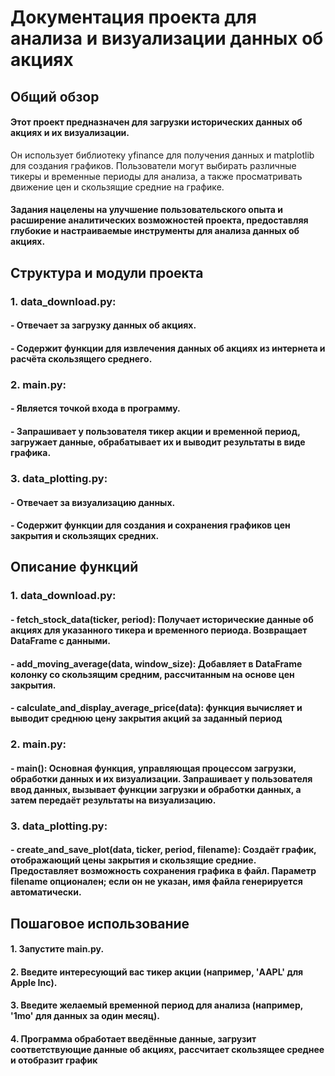 # Документация проекта для анализа и визуализации данных об акциях
## Общий обзор
#### Этот проект предназначен для загрузки исторических данных об акциях и их визуализации.
Он использует библиотеку yfinance для получения данных и matplotlib для создания графиков.
Пользователи могут выбирать различные тикеры и временные периоды для анализа,
а также просматривать движение цен и скользящие средние на графике.
#### Задания нацелены на улучшение пользовательского опыта и расширение аналитических возможностей проекта, предоставляя глубокие и настраиваемые инструменты для анализа данных об акциях.
## Структура и модули проекта
### 1. data_download.py:
#### - Отвечает за загрузку данных об акциях.
#### - Содержит функции для извлечения данных об акциях из интернета и расчёта скользящего среднего.
### 2. main.py:
#### - Является точкой входа в программу.
#### - Запрашивает у пользователя тикер акции и временной период, загружает данные, обрабатывает их и выводит результаты в виде графика.
### 3. data_plotting.py:
#### - Отвечает за визуализацию данных.
#### - Содержит функции для создания и сохранения графиков цен закрытия и скользящих средних.
## Описание функций
### 1. data_download.py:
#### - fetch_stock_data(ticker, period): Получает исторические данные об акциях для указанного тикера и временного периода. Возвращает DataFrame с данными.
#### - add_moving_average(data, window_size): Добавляет в DataFrame колонку со скользящим средним, рассчитанным на основе цен закрытия.
#### - calculate_and_display_average_price(data): функция вычисляет и выводит среднюю цену закрытия акций за заданный период
### 2. main.py:
#### - main(): Основная функция, управляющая процессом загрузки, обработки данных и их визуализации. Запрашивает у пользователя ввод данных, вызывает функции загрузки и обработки данных, а затем передаёт результаты на визуализацию.
### 3. data_plotting.py:
#### - create_and_save_plot(data, ticker, period, filename): Создаёт график, отображающий цены закрытия и скользящие средние. Предоставляет возможность сохранения графика в файл. Параметр filename опционален; если он не указан, имя файла генерируется автоматически.
## Пошаговое использование
#### 1. Запустите main.py.
#### 2. Введите интересующий вас тикер акции (например, 'AAPL' для Apple Inc).
#### 3. Введите желаемый временной период для анализа (например, '1mo' для данных за один месяц).
#### 4. Программа обработает введённые данные, загрузит соответствующие данные об акциях, рассчитает скользящее среднее и отобразит график
